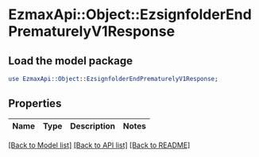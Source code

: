 # EzmaxApi::Object::EzsignfolderEndPrematurelyV1Response

## Load the model package
```perl
use EzmaxApi::Object::EzsignfolderEndPrematurelyV1Response;
```

## Properties
Name | Type | Description | Notes
------------ | ------------- | ------------- | -------------

[[Back to Model list]](../README.md#documentation-for-models) [[Back to API list]](../README.md#documentation-for-api-endpoints) [[Back to README]](../README.md)


